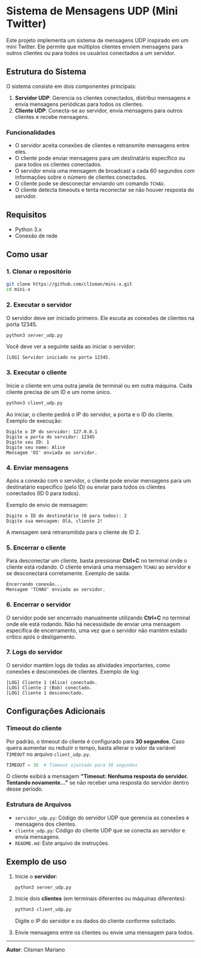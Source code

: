 # Sistema de Mensagens UDP (Mini Twitter)

Este projeto implementa um sistema de mensagens UDP inspirado em um mini Twitter. Ele permite que múltiplos clientes enviem mensagens para outros clientes ou para todos os usuários conectados a um servidor.

## Estrutura do Sistema

O sistema consiste em dois componentes principais:
1. **Servidor UDP**: Gerencia os clientes conectados, distribui mensagens e envia mensagens periódicas para todos os clientes.
2. **Cliente UDP**: Conecta-se ao servidor, envia mensagens para outros clientes e recebe mensagens.

### Funcionalidades

- O servidor aceita conexões de clientes e retransmite mensagens entre eles.
- O cliente pode enviar mensagens para um destinatário específico ou para todos os clientes conectados.
- O servidor envia uma mensagem de broadcast a cada 60 segundos com informações sobre o número de clientes conectados.
- O cliente pode se desconectar enviando um comando `TCHAU`.
- O cliente detecta timeouts e tenta reconectar se não houver resposta do servidor.

## Requisitos

- Python 3.x
- Conexão de rede

## Como usar

### 1. Clonar o repositório

```bash
git clone https://github.com/cl1sman/mini-x.git
cd mini-x
```

### 2. Executar o servidor

O servidor deve ser iniciado primeiro. Ele escuta as conexões de clientes na porta 12345.

```bash
python3 server_udp.py
```

Você deve ver a seguinte saída ao iniciar o servidor:

```
[LOG] Servidor iniciado na porta 12345.
```

### 3. Executar o cliente

Inicie o cliente em uma outra janela de terminal ou em outra máquina. Cada cliente precisa de um ID e um nome único.

```bash
python3 client_udp.py
```

Ao iniciar, o cliente pedirá o IP do servidor, a porta e o ID do cliente. Exemplo de execução:

```
Digite o IP do servidor: 127.0.0.1
Digite a porta do servidor: 12345
Digite seu ID: 1
Digite seu nome: Alice
Mensagem 'OI' enviada ao servidor.
```

### 4. Enviar mensagens

Após a conexão com o servidor, o cliente pode enviar mensagens para um destinatário específico (pelo ID) ou enviar para todos os clientes conectados (ID 0 para todos).

Exemplo de envio de mensagem:

```
Digite o ID do destinatário (0 para todos): 2
Digite sua mensagem: Olá, cliente 2!
```

A mensagem será retransmitida para o cliente de ID 2.

### 5. **Encerrar o cliente**

Para desconectar um cliente, basta pressionar **Ctrl+C** no terminal onde o cliente está rodando. O cliente enviará uma mensagem `TCHAU` ao servidor e se desconectará corretamente. Exemplo de saída:

```
Encerrando conexão...
Mensagem 'TCHAU' enviada ao servidor.
```

### 6. **Encerrar o servidor**

O servidor pode ser encerrado manualmente utilizando **Ctrl+C** no terminal onde ele está rodando. Não há necessidade de enviar uma mensagem específica de encerramento, uma vez que o servidor não mantém estado crítico após o desligamento.

### 7. Logs do servidor

O servidor mantém logs de todas as atividades importantes, como conexões e desconexões de clientes. Exemplo de log:

```
[LOG] Cliente 1 (Alice) conectado.
[LOG] Cliente 2 (Bob) conectado.
[LOG] Cliente 1 desconectado.
```

## Configurações Adicionais

### Timeout do cliente

Por padrão, o timeout do cliente é configurado para **30 segundos**. Caso queira aumentar ou reduzir o tempo, basta alterar o valor da variável `TIMEOUT` no arquivo `client_udp.py`.

```python
TIMEOUT = 30  # Timeout ajustado para 30 segundos
```

O cliente exibirá a mensagem **"Timeout: Nenhuma resposta do servidor. Tentando novamente..."** se não receber uma resposta do servidor dentro desse período.

### Estrutura de Arquivos

- `servidor_udp.py`: Código do servidor UDP que gerencia as conexões e mensagens dos clientes.
- `cliente_udp.py`: Código do cliente UDP que se conecta ao servidor e envia mensagens.
- `README.md`: Este arquivo de instruções.

## Exemplo de uso

1. Inicie o **servidor**:
   ```bash
   python3 server_udp.py
   ```

2. Inicie dois **clientes** (em terminais diferentes ou máquinas diferentes):
   ```bash
   python3 client_udp.py
   ```
   Digite o IP do servidor e os dados do cliente conforme solicitado.

3. Envie mensagens entre os clientes ou envie uma mensagem para todos.

---

**Autor**: Clisman Mariano
